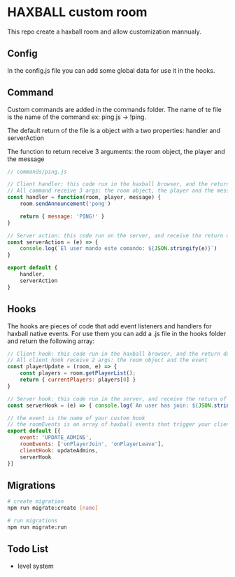 # HAXBALL custom room

This repo create a haxball room and allow customization mannualy.

## Config

In the config.js file you can add some global data for use it  in the hooks.

## Command

Custom commands are added in the commands folder. The name of te file is the name of the command ex: ping.js -> !ping. 

The default return of the file is a object with a two properties: handler and serverAction

The function to return receive 3 arguments: the room object, the player and the message

```javascript
// commands/ping.js

// Client handler: this code run in the haxball browser, and the return data will be send to the server
// All command receive 3 args: the room object, the player and the message
const handler = function(room, player, message) {
    room.sendAnnouncement('pong')

    return { message: 'PING!' }
}

// Server action: this code run on the server, and receive the return of the handler
const serverAction = (e) => {
    console.log(`El user mando este comando: ${JSON.stringify(e)}`)
}

export default {
    handler,
    serverAction
}
```

## Hooks

The hooks are pieces of code that add event listeners and handlers for haxball native events. 
For use them you can add a .js file in the hooks folder and return the following array:


```javascript
// Client hook: this code run in the haxball browser, and the return data will be send to the server
// All client hook receive 2 args: the room object and the event 
const playerUpdate = (room, e) => {
    const players = room.getPlayerList();
    return { currentPlayers: players[0] }
}

// Server hook: this code run in the server, and receive the return of clientHook as param  
const serverHook = (e) => { console.log(`An user has join: ${JSON.stringify(e.currentPlayers)}`) }

// the event is the name of your custom hook
// the roomEvents is an array of haxball events that trigger your clientHook
export default [{
    event: 'UPDATE_ADMINS',
    roomEvents: ['onPlayerJoin', 'onPlayerLeave'],
    clientHook: updateAdmins,
    serverHook
}]
```

## Migrations

```bash
# create migration
npm run migrate:create [name]

# run migrations
npm run migrate:run
```

## Todo List

- level system

